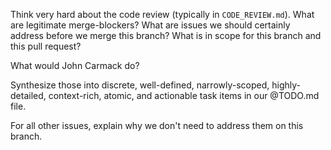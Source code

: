 Think very hard about the code review (typically in `CODE_REVIEW.md`). What are legitimate merge-blockers? What are issues we should certainly address before we merge this branch? What is in scope for this branch and this pull request?

What would John Carmack do?

Synthesize those into discrete, well-defined, narrowly-scoped, highly-detailed, context-rich, atomic, and actionable task items in our @TODO.md file.

For all other issues, explain why we don't need to address them on this branch.
